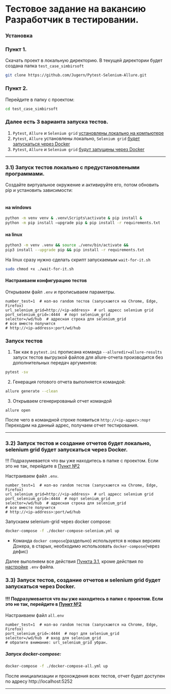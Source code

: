 # Тестовое задание на вакансию Разработчик в тестировании.

### Установка
### Пункт 1. 
Cкачать проект в локальную директорию. В текущей директории будет создана папка `test_case_simbirsoft`

```bash
git clone https://github.com/Jugern/Pytest-Selenium-Allure.git
```

### Пункт 2.
Перейдите в папку с проектом:<a id='STEP_TWO'></a>
```bash
cd test_case_simbirsoft
```
### Далее есть 3 варианта запуска тестов.
1) `Pytest`, `Allure` и `Selenium grid` [установлены локально на компьютере](#step_3_1)
2) `Pytest`, `Allure` установлены локально, `Selenium grid` [будет запускаться через Docker](#step_3_2)
3) `Pytest`, `Allure` и `Selenium grid` [будут запущены через Docker](#step_3_3)
___

### 3.1) Запуск тестов локально с предустановлеными программами.<a id='step_3_1'></a>
    
Создайте виртуальное окружение и активируйте его,
потом обновить pip и установить зависимости:
#### <br>на windows
```bash
python -m venv venv & .venv\Scripts\activate & pip install &
python -m pip install –upgrade pip & pip install -r requirements.txt
```
#### на linux 
```bash
python3 -m venv .venv && source ./venv/bin/activate &&
pip3 install --upgrade pip && pip install -r requirements.txt
```
На linux сразу нужно сделать скрипт запускаемым `wait-for-it.sh`
```bash
sudo chmod +x ./wait-for-it.sh
```


#### Настраиваем конфигурацию тестов<a id='config'></a>
Открываем файл `.env` и прописываем параметры.
```dotenv
number_test=1  # кол-во random тестов (запускаются на Chrome, Edge, Firefox)
url_selenium_grid=http://<ip-address>  # url адресс selenium grid  
port_selenium_grid=:4444  # порт selenium_grid
selector=/wd/hub  # адресная строка для selenium_grid
# все вместе получится 
# http://<ip-address>:port/wd/hub
```
[//]: # (Для ускорения выполнения тестов, а так же для запуска тестов в docker контейнере или CI/CD нужно отключить `headless` режим. Для это нужно раскомментировать следующую строчку `# options.add_argument&#40;"--headless"&#41;` в файле `conftest.py`)

[//]: # (Если при попытке выполнить тесты в Браузере FireFox на Ubuntu выскакивает ошибка: "Your Firefox profile cannot be loaded. It may be missing or inaccessible." То необходимо переустановить FireFox, подробности [тут]&#40;https://stackoverflow.com/questions/72405117/selenium-geckodriver-profile-missing-your-firefox-profile-cannot-be-loaded&#41; и [тут]&#40;https://www.omgubuntu.co.uk/2022/04/how-to-install-firefox-deb-apt-ubuntu-22-04&#41;)


### Запуск тестов

1. Так как в `pytest.ini` прописана команда `--alluredir=allure-results` 
запуск тестов выгрузкой файлов для allure-отчета производится без дополнительных передач аргументов:
```bash
pytest -sv
```

2. Генерация готового отчета выполняется командой:
```bash
allure generate --clean
```
3. Открываем сгенерированый отчет командой
```
allure open 
````
После чего в командной строке появиться `http://<ip-адрес>:порт` 
<br>Переходим на данный адрес, получаем отчет тестирования.
___

### 3.2) Запуск тестов и создание отчетов будет локально, <br>selenium grid будет запускаться через Docker.<a id='step_3_2'></a>
 
!!! Подразумевается что вы уже находитесь в папке с проектом. Если это не так, перейдите
в [Пункт №2](#STEP_TWO) 

Настраиваем файл `.env`.
```dotenv
number_test=1  # кол-во random тестов (запускаются на Chrome, Edge, Firefox)
url_selenium_grid=http://<ip-address>  # url адресс selenium grid  
port_selenium_grid=:4444  # порт selenium_grid
selector=/wd/hub  # адресная строка для selenium_grid
# все вместе получится 
# http://<ip-address>:port/wd/hub
```

Запускаем selenium-grid через docker compose:

```bash
docker-compose -f ./docker-compose-selenium.yml up
```
* Команда `docker compose`(раздельно) используется в новых версиях Докера, в старых, необходимо использовать `docker-compose`(через дефис)

Далее выполняем все действия [Пункта 3.1](#step_3_1), кроме действия по [настройке](#config) `.env` файла.

### 3.3) Запуск тестов, создание отчетов и selenium grid будет запускаться через Docker.<a id='step_3_3'></a>

#### !!! Подразумевается что вы уже находитесь в папке с проектом. Если это не так, перейдите в [Пункт №2](#STEP_TWO) 

Настраиваем файл `all.env`
```dotenv
number_test=1  # кол-во random тестов (запускаются на Chrome, Edge, Firefox)
port_selenium_grid=:4444  # порт для selenium_grid
selector=/wd/hub  # вход для selenium_grid
# обратите внимание: url_selenium_grid убран.
```

##### Запуск docker-compose: 
```bash
docker-compose -f ./docker-compose-all.yml up
```
После инициализации и прохождения всех тестов, отчет будет доступен по адресу http://localhost:5252
___

